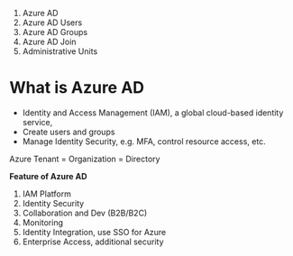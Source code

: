 1. Azure AD
2. Azure AD Users
3. Azure AD Groups
4. Azure AD Join
5. Administrative Units
# What is Azure AD
- Identity and Access Management (IAM), a global cloud-based identity service,  
- Create users and groups
- Manage Identity Security, e.g. MFA, control resource access, etc.

Azure Tenant = Organization = Directory

**Feature of Azure AD**
1. IAM Platform
2. Identity Security
3. Collaboration and Dev (B2B/B2C)
4. Monitoring
5. Identity Integration, use SSO for Azure
6. Enterprise Access, additional security 


